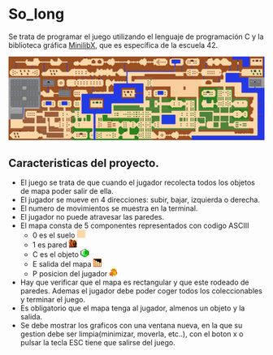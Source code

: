 
# So_long
Se trata de programar el juego utilizando el lenguaje de programación C y la biblioteca gráfica [MinilibX](https://harm-smits.github.io/42docs/libs/minilibx), que es específica de la escuela 42.

<p align="center">
  <img src="https://github.com/johnconh/42/blob/main/So_long/sprites/hyrule.png" alt="hyrule" />
</p>

## Caracteristicas del proyecto.

- El juego se trata de que cuando el jugador recolecta todos los objetos de mapa poder salir de ella.
- El jugador se mueve en 4 direcciones: subir, bajar, izquierda o derecha.
- El numero de movimientos se muestra en la terminal.
- El jugador no puede atravesar las paredes.
- El mapa consta de 5 componentes representados con codigo ASCIII
	- 0 es el suelo <img src="https://github.com/johnconh/42/blob/main/So_long/sprites/suelo.png" alt="suelo" />
	- 1 es pared  <img src="https://github.com/johnconh/42/blob/main/So_long/sprites/roca.png" alt="roca" />
	- C es el objeto <img src="https://github.com/johnconh/42/blob/main/So_long/sprites/rupia.png" alt="rupia" />
	- E salida del mapa <img src="https://github.com/johnconh/42/blob/main/So_long/sprites/exit.png" alt="exit" />
	- P posicion del jugador <img src="https://github.com/johnconh/42/blob/main/So_long/sprites/link_down.png" alt="link" />
- Hay que verificar que el mapa es rectangular y que este rodeado de paredes. Ademas el jugador debe poder coger todos los coleccionables y terminar el juego.
- Es obligatorio que el mapa tenga al jugador, almenos un objeto y la salida.
- Se debe mostrar los graficos con una ventana nueva, en la que su gestion debe ser limpia(minimizar, moverla, etc..), con el boton x o pulsar la tecla ESC tiene que salirse del juego.
